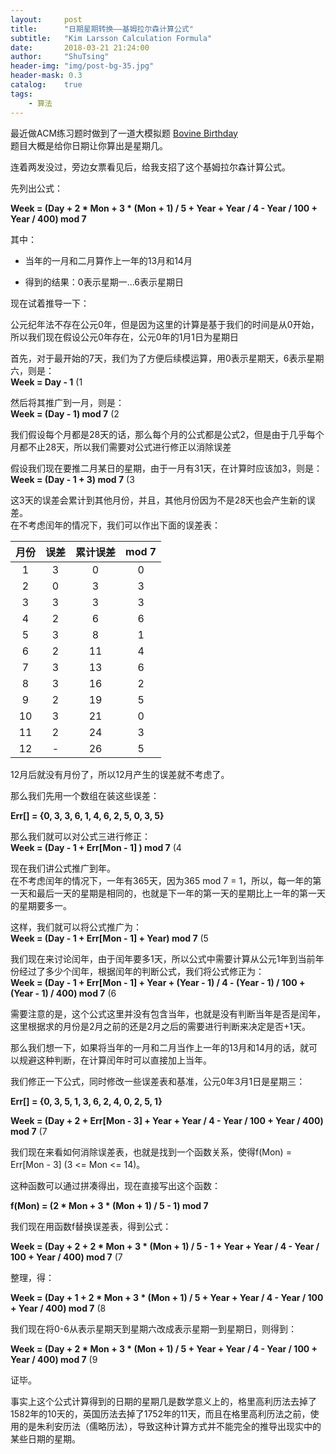 ```yaml
---
layout:     post
title:      "日期星期转换——基姆拉尔森计算公式"
subtitle:   "Kim Larsson Calculation Formula"
date:       2018-03-21 21:24:00
author:     "ShuTsing"
header-img: "img/post-bg-35.jpg"
header-mask: 0.3
catalog:    true
tags:
    - 算法
---
```


最近做ACM练习题时做到了一道大模拟题 [Bovine Birthday](https://vjudge.net/contest/216992#problem/H)    
题目大概是给你日期让你算出是星期几。

连着两发没过，旁边女票看见后，给我支招了这个基姆拉尔森计算公式。

先列出公式：

**Week = (Day + 2 * Mon + 3 * (Mon + 1) / 5 + Year + Year / 4 - Year / 100 + Year / 400) mod 7**

其中：    
- 当年的一月和二月算作上一年的13月和14月

- 得到的结果：0表示星期一...6表示星期日

现在试着推导一下：

公元纪年法不存在公元0年，但是因为这里的计算是基于我们的时间是从0开始，所以我们现在假设公元0年存在，公元0年的1月1日为星期日

首先，对于最开始的7天，我们为了方便后续模运算，用0表示星期天，6表示星期六，则是：        
**Week = Day - 1**  (1

然后将其推广到一月，则是：    
**Week = (Day - 1) mod 7**  (2

我们假设每个月都是28天的话，那么每个月的公式都是公式2，但是由于几乎每个月都不止28天，所以我们需要对公式进行修正以消除误差

假设我们现在要推二月某日的星期，由于一月有31天，在计算时应该加3，则是：
**Week = (Day - 1 + 3) mod 7**  (3

这3天的误差会累计到其他月份，并且，其他月份因为不是28天也会产生新的误差。    
在不考虑闰年的情况下，我们可以作出下面的误差表：  

月份 | 误差 | 累计误差 | mod 7
 :-: | :-: | :-: | :-:
 1 | 3 | 0 | 0
 2 | 0 | 3 | 3
 3 | 3 | 3 | 3
 4 | 2 | 6 | 6
 5 | 3 | 8 | 1
 6 | 2 | 11| 4
 7 | 3 | 13| 6
 8 | 3 | 16| 2
 9 | 2 | 19| 5
 10| 3 | 21| 0
 11| 2 | 24| 3
 12| - | 26| 5

12月后就没有月份了，所以12月产生的误差就不考虑了。

那么我们先用一个数组在装这些误差：    

**Err[] = {0, 3, 3, 6, 1, 4, 6, 2, 5, 0, 3, 5}**

那么我们就可以对公式三进行修正：      
**Week = (Day - 1 + Err[Mon - 1] ) mod 7** (4

现在我们讲公式推广到年。     
在不考虑闰年的情况下，一年有365天，因为365 mod 7 = 1，所以，每一年的第一天和最后一天的星期是相同的，也就是下一年的第一天的星期比上一年的第一天的星期要多一。

这样，我们就可以将公式推广为：    
**Week = (Day - 1 + Err[Mon - 1] + Year) mod 7** (5

我们现在来讨论闰年，由于闰年要多1天，所以公式中需要计算从公元1年到当前年份经过了多少个闰年，根据闰年的判断公式，我们将公式修正为：    
**Week = (Day - 1 + Err[Mon - 1] + Year + (Year - 1) / 4 - (Year - 1) / 100 + (Year - 1) / 400) mod 7** (6

需要注意的是，这个公式这里并没有包含当年，也就是没有判断当年是否是闰年，这里根据求的月份是2月之前的还是2月之后的需要进行判断来决定是否+1天。

那么我们想一下，如果将当年的一月和二月当作上一年的13月和14月的话，就可以规避这种判断，在计算闰年时可以直接加上当年。

我们修正一下公式，同时修改一些误差表和基准，公元0年3月1日是星期三：

**Err[] = {0, 3, 5, 1, 3, 6, 2, 4, 0, 2, 5, 1}**

**Week = (Day + 2 + Err[Mon - 3] + Year + Year / 4 - Year / 100 + Year / 400) mod 7** (7

我们现在来看如何消除误差表，也就是找到一个函数关系，使得f(Mon) = Err[Mon - 3] (3 <= Mon <= 14)。

这种函数可以通过拼凑得出，现在直接写出这个函数：

**f(Mon) = (2 * Mon + 3 * (Mon + 1) / 5 - 1) mod 7**

我们现在用函数f替换误差表，得到公式：

**Week = (Day + 2 + 2 * Mon + 3 * (Mon + 1) / 5 - 1 + Year + Year / 4 - Year / 100 + Year / 400) mod 7** (7

整理，得：

**Week = (Day + 1 + 2 * Mon + 3 * (Mon + 1) / 5 + Year + Year / 4 - Year / 100 + Year / 400) mod 7** (8

我们现在将0-6从表示星期天到星期六改成表示星期一到星期日，则得到：

**Week = (Day + 2 * Mon + 3 * (Mon + 1) / 5 + Year + Year / 4 - Year / 100 + Year / 400) mod 7** (9

证毕。

事实上这个公式计算得到的日期的星期几是数学意义上的，格里高利历法去掉了1582年的10天的，英国历法去掉了1752年的11天，而且在格里高利历法之前，使用的是朱利安历法（儒略历法），导致这种计算方式并不能完全的推导出现实中的某些日期的星期。
